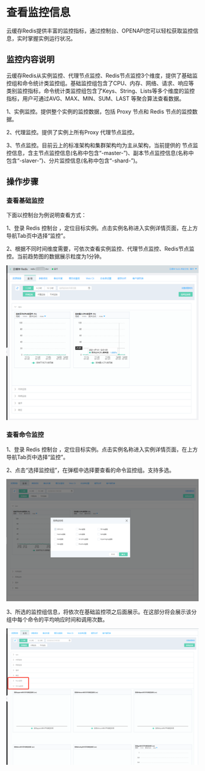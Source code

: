 #  查看监控信息


云缓存Redis提供丰富的监控指标，通过控制台、OPENAPI您可以轻松获取监控信息，实时掌握实例运行状况。

##  监控内容说明

云缓存Redis从实例监控、代理节点监控、Redis节点监控3个维度，提供了基础监控组和命令统计类监控组。基础监控组包含了CPU、内存、网络、请求、响应等类别监控指标，命令统计类监控组包含了Keys、String、Lists等多个维度的监控指标，用户可通过AVG、MAX、MIN、SUM、LAST 等聚合算法查看数据。

1、实例监控。提供整个实例的监控数据，包括 Proxy 节点和 Redis 节点的监控数据。

2、代理监控。提供了实例上所有Proxy 代理节点监控。

3、节点监控。目前云上的标准架构和集群架构均为主从架构，当前提供的 节点监控信息，含主节点监控信息(名称中包含“-master-”)、副本节点监控信息(名称中包含“-slaver-”)、分片监控信息(名称中包含“-shard-”)。



##  操作步骤

###  查看基础监控

下面以控制台为例说明查看方式：

1、登录 Redis 控制台 ，定位目标实例。点击实例名称进入实例详情页面，在上方导航Tab页中选择“监控”。

2、根据不同时间维度需要，可依次查看实例监控、代理节点监控、Redis节点监控。当前趋势图的数据展示粒度为1分钟。

 ![](../../../../../image/Redis/Monitoring-1.png)



###  查看命令监控

1、登录 Redis 控制台 ，定位目标实例。点击实例名称进入实例详情页面，在上方导航Tab页中选择“监控”。

2、点击“选择监控组”，在弹框中选择要查看的命令监控组。支持多选。

 ![](../../../../../image/Redis/Monitoring-2.png)

3、所选的监控组信息，将依次在基础监控项之后面展示。在这部分将会展示该分组中每个命令的平均响应时间和调用次数。

 ![](../../../../../image/Redis/Monitoring-3.png)





